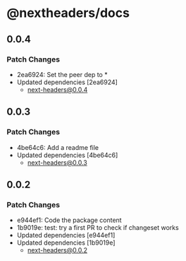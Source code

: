 # @nextheaders/docs

## 0.0.4

### Patch Changes

- 2ea6924: Set the peer dep to \*
- Updated dependencies [2ea6924]
  - next-headers@0.0.4

## 0.0.3

### Patch Changes

- 4be64c6: Add a readme file
- Updated dependencies [4be64c6]
  - next-headers@0.0.3

## 0.0.2

### Patch Changes

- e944ef1: Code the package content
- 1b9019e: test: try a first PR to check if changeset works
- Updated dependencies [e944ef1]
- Updated dependencies [1b9019e]
  - next-headers@0.0.2
